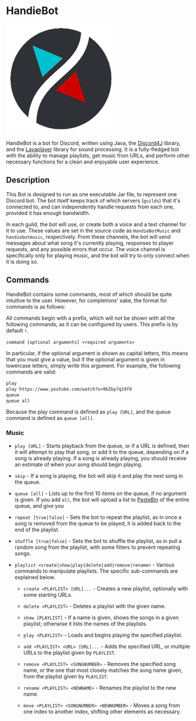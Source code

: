 # HandieBot

![AvatarIcon](/src/main/resources/avatarIcon.png)

HandieBot is a bot for Discord, written using Java, the [Discord4J](https://github.com/austinv11/Discord4J) library, and the [Lavaplayer](https://github.com/sedmelluq/lavaplayer) library for sound processing. It is a fully-fledged bot with the ability to manage playlists, get music from URLs, and perform other necessary functions for a clean and enjoyable user experience.

## Description

This Bot is designed to run as one executable Jar file, to represent one Discord bot. The bot itself keeps track of which servers (`guilds`) that it's connected to, and can independently handle requests from each one, provided it has enough bandwidth.

In each guild, the bot will use, or create both a voice and a text channel for it to use. These values are set in the source code as `HandieBotMusic` and `handiebotmusic`, respectively. From these channels, the bot will send messages about what song it's currently playing, responses to player requests, and any possible errors that occur. The voice channel is specifically only for playing music, and the bot will try to only connect when it is doing so.

## Commands

HandieBot contains some commands, most of which should be quite intuitive to the user. However, for completions' sake, the format for commands is as follows:

All commands begin with a prefix, which will not be shown with all the following commands, as it can be configured by users. This prefix is by default `!`.

`command [optional arguments] <required arguments>`

In particular, if the optional argument is shown as capital letters, this means that you must give a value, but if the optional argument is given in lowercase letters, simply write this argument. For example, the following commands are valid:

```text
play
play https://www.youtube.com/watch?v=9bZkp7q19f0
queue
queue all
```

Because the play command is defined as `play [URL]`, and the queue command is defined as `queue [all]`.


### Music

* `play [URL]` - Starts playback from the queue, or if a URL is defined, then it will attempt to play that song, or add it to the queue, depending on if a song is already playing. If a song is already playing, you should receive an estimate of when your song should begin playing.

* `skip` - If a song is playing, the bot will skip it and play the next song in the queue.

* `queue [all]` - Lists up to the first 10 items on the queue, if no argument is given. If you add `all`, the bot will upload a list to [PasteBin](http://pastebin.com) of the entire queue, and give you 

* `repeat [true|false]` - Sets the bot to repeat the playlist, as in once a song is removed from the queue to be played, it is added back to the end of the playlist.

* `shuffle [true|false]` - Sets the bot to shuffle the playlist, as in pull a random song from the playlist, with some filters to prevent repeating songs.

* `playlist <create|show|play|delete|add|remove|rename>` - Various commands to manipulate playlists. The specific sub-commands are explained below. 
    * `create <PLAYLIST> [URL]...` - Creates a new playlist, optionally with some starting URLs.
    
    * `delete <PLAYLIST>` - Deletes a playlist with the given name.
       
    * `show [PLAYLIST]` - If a name is given, shows the songs in a given playlist; otherwise it lists the names of the playlists.
    
    * `play <PLAYLIST>` - Loads and begins playing the specified playlist.
    
    * `add <PLAYLIST> <URL> [URL]...` - Adds the specified URL, or multiple URLs to the playlist given by `PLAYLIST`.
    
    * `remove <PLAYLIST> <SONGNUMBER>` - Removes the specified song name, or the one that most closely matches the song name given, from the playlist given by `PLAYLIST`.
    
    * `rename <PLAYLIST> <NEWNAME>` - Renames the playlist to the new name.
    
    * `move <PLAYLIST> <SONGNUMBER> <NEWNUMBER>` - Moves a song from one index to another index, shifting other elements as necessary.
    
